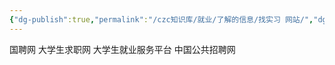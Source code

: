 ```yaml
---
{"dg-publish":true,"permalink":"/czc知识库/就业/了解的信息/找实习 网站/","dgPassFrontmatter":true,"created":"2024-09-10T19:18:31.875+08:00","updated":"2024-12-08T15:22:00.760+08:00"}
---
```



国聘网
大学生求职网
大学生就业服务平台
中国公共招聘网

